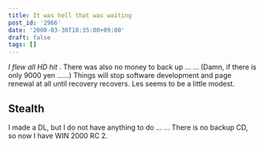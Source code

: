 ```yaml
---
title: It was hell that was waiting
post_id: '2966'
date: '2000-03-30T18:35:00+09:00'
draft: false
tags: []
---
```


_I flew all HD hit_ . There was also no money to back up ... ... (Damn, if there is only 9000 yen ......) Things will stop software development and page renewal at all until recovery recovers. Les seems to be a little modest.

## Stealth

I made a DL, but I do not have anything to do ... ... There is no backup CD, so now I have WIN 2000 RC 2.